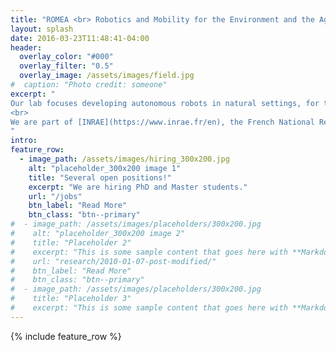 ```yaml
---
title: "ROMEA <br> Robotics and Mobility for the Environment and the Agriculture"
layout: splash
date: 2016-03-23T11:48:41-04:00
header:
  overlay_color: "#000"
  overlay_filter: "0.5"
  overlay_image: /assets/images/field.jpg
#  caption: "Photo credit: someone"
excerpt: "
Our lab focuses developing autonomous robots in natural settings, for the ecological transition in agriculture and environmental surveying.
<br>
We are part of [INRAE](https://www.inrae.fr/en), the French National Research Institute for Agriculture, Food and the Environment.
"
intro: 
feature_row:
  - image_path: /assets/images/hiring_300x200.jpg
    alt: "placeholder_300x200 image 1"
    title: "Several open positions!"
    excerpt: "We are hiring PhD and Master students."
    url: "/jobs"
    btn_label: "Read More"
    btn_class: "btn--primary"
#  - image_path: /assets/images/placeholders/300x200.jpg
#    alt: "placeholder_300x200 image 2"
#    title: "Placeholder 2"
#    excerpt: "This is some sample content that goes here with **Markdown** formatting."
#    url: "research/2010-01-07-post-modified/"
#    btn_label: "Read More"
#    btn_class: "btn--primary"
#  - image_path: /assets/images/placeholders/300x200.jpg
#    title: "Placeholder 3"
#    excerpt: "This is some sample content that goes here with **Markdown** formatting."
---
```



{% include feature_row %}

<!--
# ========================================================================================================
# TEMPLATE BELOW, DON'T MODIFY, ONLY COPY=================================================================
# ========================================================================================================
# feature_row2:
#   - image_path: assets/images/placeholder_300x200.png
#     alt: "placeholder_300x200 image 2"
#     title: "Placeholder Image Left Aligned"
#     excerpt: 'This is some sample content that goes here with **Markdown** formatting. Left aligned with `type="left"`'
#     url: "#test-link"
#     btn_label: "Read More"
#     btn_class: "btn--primary"
# feature_row3:
#   - image_path: assets/images/placeholder_300x200.png
#     alt: "placeholder_300x200 image 2"
#     title: "Placeholder Image Right Aligned"
#     excerpt: 'This is some sample content that goes here with **Markdown** formatting. Right aligned with `type="right"`'
#     url: "#test-link"
#     btn_label: "Read More"
#     btn_class: "btn--primary"
# feature_row4:
#   - image_path: assets/images/placeholder_300x200.png
#     image_caption: "Image courtesy of [Unsplash](https://unsplash.com/)"
#     alt: "placeholder_300x200 image 2"
#     title: "Placeholder Image Center Aligned"
#     excerpt: 'This is some sample content that goes here with **Markdown** formatting. Centered with `type="center"`'
#     url: "#test-link"
#     btn_label: "Read More"
#     btn_class: "btn--primary"

# {% include feature_row id="feature_row2" type="left" %}

# {% include feature_row id="feature_row3" type="right" %}

# {% include feature_row id="feature_row4" type="center" %}
-->
